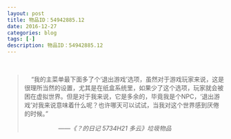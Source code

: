 ```yaml
---
layout: post
title: 物品ID：54942885.12
date: 2016-12-27
categories: blog
tags: [-]
description: 物品ID：54942885.12
---
```

<title>物品ID：54942885.12 - 猫球社长</title>
<br>

> &nbsp; &nbsp; “我的主菜单最下面多了个‘退出游戏’选项，虽然对于游戏玩家来说，这是很理所当然的设置，尤其是在纸盒系统里，如果少了这个选项，玩家就会被困在虚拟世界。但是对于我来说，它是多余的，毕竟我是个NPC，‘退出游戏’对我来说意味着什么呢？也许哪天可以试试，当我对这个世界感到厌倦的时候。”  
> 
> &nbsp; &nbsp; &nbsp; &nbsp; &nbsp; &nbsp; &nbsp; &nbsp; &nbsp; &nbsp; *——《？的日记 5734H21 多云》垃圾物品*  
